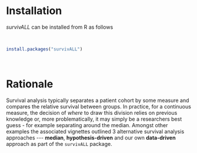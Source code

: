 <!-- README.md is generated from README.Rmd. Please edit that file -->
Installation
============

*survivALL* can be installed from R as follows

 

``` r
install.packages("survivALL")
```

 

Rationale
=========

Survival analysis typically separates a patient cohort by some measure and compares the relative survival between groups. In practice, for a continuous measure, the decision of *where* to draw this division relies on previous knowledge or, more problematically, it may simply be a researchers best guess - for example separating around the median. Amongst other examples the associated vignettes outlined 3 alternative survival analysis approaches --- **median**, **hypothesis-driven** and our own **data-driven** approach as part of the `survivALL` package.
